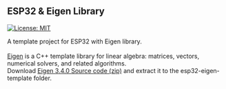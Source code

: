 ## ESP32 & Eigen Library

[![License: MIT](https://img.shields.io/badge/License-MIT-blue.svg)](https://github.com/onurae/esp32-eigen-template/blob/main/LICENSE)

A template project for ESP32 with Eigen library. <br><br>
[Eigen](https://eigen.tuxfamily.org/) is a C++ template library for linear algebra: matrices, vectors, numerical solvers, and related algorithms.<br>
Download [Eigen 3.4.0 Source code (zip)](https://gitlab.com/libeigen/eigen/-/archive/3.4.0/eigen-3.4.0.zip) and extract it to the esp32-eigen-template folder.
